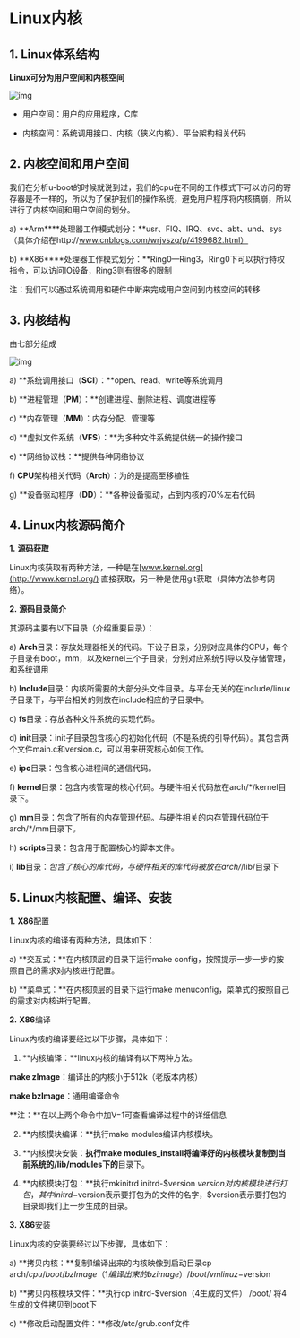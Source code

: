 # Linux内核

## 1. Linux体系结构

**Linux可分为用户空间和内核空间**

![img](https://images0.cnblogs.com/blog/626503/201501/282136415192022.png)

- 用户空间：用户的应用程序，C库

- 内核空间：系统调用接口、内核（狭义内核）、平台架构相关代码

## 2. 内核空间和用户空间

  我们在分析u-boot的时候就说到过，我们的cpu在不同的工作模式下可以访问的寄存器是不一样的，所以为了保护我们的操作系统，避免用户程序将内核搞崩，所以进行了内核空间和用户空间的划分。

a)        **Arm****处理器工作模式划分：**usr、FIQ、IRQ、svc、abt、und、sys（具体介绍在http://www.cnblogs.com/wrjvszq/p/4199682.html）

b)        **X86****处理器工作模式划分：**Ring0—Ring3，Ring0下可以执行特权指令，可以访问IO设备，Ring3则有很多的限制

注：我们可以通过系统调用和硬件中断来完成用户空间到内核空间的转移

## 3. 内核结构

由七部分组成

![img](https://images0.cnblogs.com/blog/626503/201501/282136471126996.png)

a)        **系统调用接口（**SCI**）：**open、read、write等系统调用

b)        **进程管理（**PM**）：**创建进程、删除进程、调度进程等

c)        **内存管理（**MM**）：内存分配、管理等

d)        **虚拟文件系统（**VFS**）：**为多种文件系统提供统一的操作接口

e)        **网络协议栈：**提供各种网络协议

f)         **CPU**架构相关代码（**Arch**）：为的是提高至移植性

g)        **设备驱动程序（**DD**）：**各种设备驱动，占到内核的70%左右代码

## 4. Linux内核源码简介

**1.**       **源码获取**

Linux内核获取有两种方法，一种是在[www.kernel.org](http://www.kernel.org/) 直接获取，另一种是使用git获取（具体方法参考网络）。

**2.**       **源码目录简介**

其源码主要有以下目录（介绍重要目录）：

a)        **Arch**目录：存放处理器相关的代码。下设子目录，分别对应具体的CPU，每个子目录有boot，mm，以及kernel三个子目录，分别对应系统引导以及存储管理，和系统调用

b)        **Include**目录：内核所需要的大部分头文件目录。与平台无关的在include/linux子目录下，与平台相关的则放在include相应的子目录中。

c)        **fs**目录：存放各种文件系统的实现代码。

d)        **init**目录：init子目录包含核心的初始化代码（不是系统的引导代码）。其包含两个文件main.c和version.c，可以用来研究核心如何工作。

e)        **ipc**目录：包含核心进程间的通信代码。

f)         **kernel**目录：包含内核管理的核心代码。与硬件相关代码放在arch/*/kernel目录下。

g)        **mm**目录：包含了所有的内存管理代码。与硬件相关的内存管理代码位于arch/*/mm目录下。

h)        **scripts**目录：包含用于配置核心的脚本文件。

i)          **lib**目录：*包含了核心的库代码，与硬件相关的库代码被放在arch/*/lib/目录下

## 5. **Linux**内核配置、编译、安装

**1.**       **X86**配置

Linux内核的编译有两种方法，具体如下：

a)        **交互式：**在内核顶层的目录下运行make config，按照提示一步一步的按照自己的需求对内核进行配置。

b)        **菜单式：**在内核顶层的目录下运行make menuconfig，菜单式的按照自己的需求对内核进行配置。

**2.**       **X86**编译

Linux内核的编译要经过以下步骤，具体如下：

1. **内核编译：**linux内核的编译有以下两种方法。

 **make zImage**：编译出的内核小于512k（老版本内核）

**make bzImage**：通用编译命令

**注：**在以上两个命令中加V=1可查看编译过程中的详细信息

2. **内核模块编译：**执行make modules编译内核模块。

3. **内核模块安装：**执行make modules_install将编译好的内核模块复制到当前系统的/lib/modules下的**目录下。

4. **内核模块打包：**执行mkinitrd initrd-$version $version对内核模块进行打包，其中initrd-$version表示要打包为的文件的名字，$version表示要打包的目录即我们上一步生成的目录。

**3.**       **X86**安装

Linux内核的安装要经过以下步骤，具体如下：

a)        **拷贝内核：**复制1编译出来的内核映像到启动目录cp arch/$cpu/boot/bzImage（1编译出来的bzimage）/boot/vmlinuz-$version

b)        **拷贝内核模块文件：**执行cp initrd-$version（4生成的文件） /boot/ 将4生成的文件拷贝到boot下

c)        **修改启动配置文件：**修改/etc/grub.conf文件



